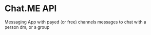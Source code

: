 # Chat.ME API

Messaging App with payed (or free) channels messages to chat with a person dm, or a group